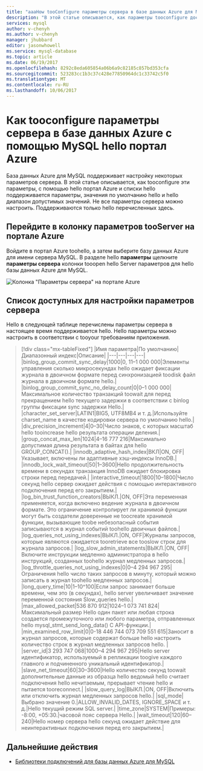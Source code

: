 ```yaml
---
title: "aaaHow tooConfigure параметры сервера в базе данных Azure для MySQL | Документы Microsoft"
description: "В этой статье описывается, как параметры tooconfigure доступный сервер в базе данных Azure для использования MySQL hello портал Azure."
services: mysql
author: v-chenyh
ms.author: v-chenyh
manager: jhubbard
editor: jasonwhowell
ms.service: mysql-database
ms.topic: article
ms.date: 06/19/2017
ms.openlocfilehash: 8292c8eda605854a06b6a9c82185c857bd353cfa
ms.sourcegitcommit: 523283cc1b3c37c428e77850964dc1c33742c5f0
ms.translationtype: MT
ms.contentlocale: ru-RU
ms.lasthandoff: 10/06/2017
---
```

# <a name="how-tooconfigure-server-parameters-in-azure-database-for-mysql-using-hello-azure-portal"></a>Как tooconfigure параметры сервера в базе данных Azure с помощью MySQL hello портал Azure

База данных Azure для MySQL поддерживает настройку некоторых параметров сервера. В этой статье описывается, как tooconfigure эти параметры, с помощью hello портал Azure и списки hello поддерживается параметры, значения по умолчанию hello и hello диапазон допустимых значений. Не все параметры сервера можно настроить. Поддерживаются только hello перечисленных здесь.

## <a name="navigate-tooserver-parameters-blade-on-azure-portal"></a>Перейдите в колонку параметров tooServer на портале Azure

Войдите в портал Azure toohello, а затем выберите базу данных Azure для имени сервера MySQL. В разделе hello **параметры** щелкните **параметры сервера** колонки tooopen hello Server параметров для hello базы данных Azure для MySQL.

![Колонка "Параметры сервера" на портале Azure](./media/howto-server-parameters/auzre-portal-server-parameters.png)

## <a name="list-of-configurable-server-parameters"></a>Список доступных для настройки параметров сервера

Hello в следующей таблице перечислены параметры сервера в настоящее время поддерживается hello. Hello параметры можно настроить в соответствии с tooyour требованиям приложения.

> [!div class="mx-tableFixed"]
|Имя параметра|По умолчанию|Диапазонный индекс|Описание|
|---|---|---|---|
|binlog_group_commit_sync_delay|1000|0, 11–1 000 000|Элементы управления сколько микросекундах hello ожидает фиксации журнала в двоичном формате перед синхронизацией toodisk файл журнала в двоичном формате hello.|
|binlog_group_commit_sync_no_delay_count|0|0–1 000 000|Максимальное количество транзакций toowait для перед прекращением hello текущего задержки в соответствии с binlog группы фиксации sync задержки Hello.|
|character_set_server|LATIN1|BIG5, UTF8MB4 и т. д.|Используйте charset_name в качестве кодировки сервера по умолчанию hello.|
|div_precision_increment|4|0–30|Число знаков, с которых масштаб hello tooincrease hello результата операции деления.|
|group_concat_max_len|1024|4–16 777 216|Максимально допустимая длина результата в байтах для hello GROUP_CONCAT().|
|innodb_adaptive_hash_index|ВКЛ|ON, OFF|Указывает, включены ли адаптивные хэш-индексы InnoDB.|
|innodb_lock_wait_timeout|50|1–3600|Hello продолжительность времени в секундах транзакция InnoDB ожидает блокировка строки перед передачей.|
|interactive_timeout|1800|10–1800|Число секунд hello сервер ожидает действия с помощью интерактивного подключения перед его закрытием.|
|log_bin_trust_function_creators|ВЫКЛ.|ON, OFF|Эта переменная применяется, когда включено ведение журнала в двоичном формате. Это ограничение контролирует ли хранимой функции могут быть создатели доверенные не toocreate хранимой функции, вызывающие toobe небезопасный события записываются в журнал событий toohello двоичных файлов.|
|log_queries_not_using_indexes|ВЫКЛ.|ON, OFF|Журналы запросов, которые являются ожидается tooretrieve все tooslow строк для журнала запросов.|
|log_slow_admin_statements|ВЫКЛ.|ON, OFF|Включите инструкции медленно администратора в hello инструкций, созданных toohello журнал медленных запросов.|
|log_throttle_queries_not_using_indexes|0|0–4 294 967 295|Ограничения hello число таких запросов в минуту, который можно записать в журнал toohello медленных запросов.|
|long_query_time|10|1–10^100|Если запрос занимает больше времени, чем это (в секундах), hello server увеличивает значение переменной состояния Slow_queries hello.|
|max_allowed_packet|536 870 912|1024–1 073 741 824|Максимальный размер Hello один пакет или любая строка создается промежуточного или любого параметра, отправленных hello mysql_stmt_send_long_data() C API-функции.|
|min_examined_row_limit|0|0-18 446 744 073 709 551 615|Заносит в журнал запросов, которые содержат больше hello настроить количество строк в журнал медленных запросов hello. |
|server_id|3 293 747 068|1000–4 294 967 295|Hello server идентификатор, используемый в репликации toogive каждого главного и подчиненного уникальный идентификатор.|
|slave_net_timeout|60|30–3600|Hello количество секунд toowait дополнительные данные из образца hello ведомый hello считает подключения hello нечитаемым, прерывает чтение hello и пытается tooreconnect.|
|slow_query_log|ВЫКЛ.|ON, OFF|Включить или отключить журнал медленных запросов hello.|
|sql_mode|Выбрано значение 0.|ALLOW_INVALID_DATES, IGNORE_SPACE и т. д.|Hello текущий режим SQL server.|
|time_zone|SYSTEM|Примеры: -8:00, +05:30.|часовой пояс сервера Hello.|
|wait_timeout|120|60–240|Hello номер сервера hello секунд ожидает действие для неинтерактивных подключения перед его закрытием.|

## <a name="next-steps"></a>Дальнейшие действия
- [Библиотеки подключений для базы данных Azure для MySQL](concepts-connection-libraries.md)

